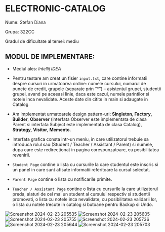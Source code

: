# ELECTRONIC-CATALOG

Nume: Stefan Diana

Grupa: 322CC

Gradul de dificultate al temei: mediu

## MODUL DE IMPLEMENTARE: 

* Mediul ales: *Intellij IDEA*

* Pentru testare am creat un fisier `input.txt`, care contine informatii despre cursuri in urmatoarea ordine: numele cursului, numarul de puncte de credit, grupele (separate prin “*”) – asistentul grupei, studentii grupei, avand pe aceeasi linie, daca este cazul, numele parintilor si notele inca nevalidate. Aceste date din citite in main si adaugate in Catalog.

* Am implementat urmatoarele design pattern-uri: **Singleton**, **Factory**, **Builder**, **Observer** (interfata Observer este implementata de clasa Parent si interfata Subject este implementata de clasa Catalog), **Strategy**, **Visitor**, **Memento**.

* Interfata grafica consta intr-un meniu, in care utilizatorul trebuie sa introduca rolul sau (Student / Teacher / Assistant / Parent) si numele, dupa care este redirectionat in pagina corespunzatoare, cu posibilitatea revenirii.

* `Student Page` contine o lista cu cursurile la care studentul este inscris si un panel in care sunt afisate informatii referitoare la cursul selectat.

* `Parent Page` contine o lista cu notificarile primite.

* `Teacher / Assistant Page` contine o lista cu cursurile la care utilizatorul preda, alaturi de cel mai un student al cursului respectiv si studentii promovati, o lista cu notele inca nevalidate, cu posibilitatea validarii lor, o lista cu notele trecute in catalog si butoane pentru Backup si Undo.

![Screenshot 2024-02-23 205535](https://github.com/diana389/Electronic-Catalog/assets/94044563/e6474b6e-8818-40a8-b180-b1d34c29fc4b)
![Screenshot 2024-02-23 205605](https://github.com/diana389/Electronic-Catalog/assets/94044563/c2808830-413e-46d9-a983-571a899a15a0)
![Screenshot 2024-02-23 205755](https://github.com/diana389/Electronic-Catalog/assets/94044563/4f314173-aa2b-4d23-a05e-165fa2cca5cb)
![Screenshot 2024-02-23 205736](https://github.com/diana389/Electronic-Catalog/assets/94044563/81782423-ea81-4ad2-8e03-81302e1df74b)
![Screenshot 2024-02-23 205644](https://github.com/diana389/Electronic-Catalog/assets/94044563/b614bde1-fb5c-4fab-ad63-9ad1df71f8bf)
![Screenshot 2024-02-23 205703](https://github.com/diana389/Electronic-Catalog/assets/94044563/6627c203-4985-4395-bef4-2f3196e80d13)
